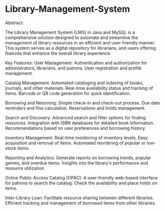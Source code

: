 # Library-Management-System
Abstract:

The Library Management System (LMS) in Java and MySQL is a comprehensive solution designed to automate and streamline the management of library resources in an efficient and user-friendly manner. This system serves as a digital repository for librarians, and users offering features that enhance the overall library experience.

Key Features:
User Management:
Authentication and authorization for administrators, librarians, and patrons.
User registration and profile management.

Catalog Management:
Automated cataloging and indexing of books, journals, and other materials.
Real-time availability status and tracking of items.
Barcode or QR code generation for quick identification.

Borrowing and Returning:
Simple check-in and check-out process.
Due date reminders and fine calculation.
Reservations and holds management.

Search and Discovery:
Advanced search and filter options for finding resources.
Integration with ISBN databases for detailed book information.
Recommendations based on user preferences and borrowing history.

Inventory Management:
Real-time monitoring of inventory levels.
Easy acquisition and removal of items.
Automated reordering of popular or low-stock items.

Reporting and Analytics:
Generate reports on borrowing trends, popular genres, and overdue items.
Insights into the library's performance and resource utilization.

Online Public Access Catalog (OPAC):
A user-friendly web-based interface for patrons to search the catalog.
Check the availability and place holds on items.

Inter-Library Loan:
Facilitate resource sharing between different libraries.
Efficient tracking and management of borrowed items from other libraries.
